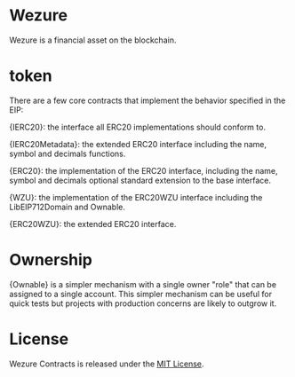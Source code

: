 # Wezure
Wezure is a financial asset on the blockchain.

# token
There are a few core contracts that implement the behavior specified in the EIP:

{IERC20}: the interface all ERC20 implementations should conform to.

{IERC20Metadata}: the extended ERC20 interface including the name, symbol and decimals functions.

{ERC20}: the implementation of the ERC20 interface, including the name, symbol and decimals optional standard extension to the base interface.

{WZU}: the implementation of the ERC20WZU interface including the LibEIP712Domain and Ownable.

{ERC20WZU}: the extended ERC20 interface.

# Ownership
{Ownable} is a simpler mechanism with a single owner "role" that can be assigned to a single account. This simpler mechanism can be useful for quick tests but projects with production concerns are likely to outgrow it.

# License
Wezure Contracts is released under the [MIT License](https://github.com/wezure/wzu/blob/main/LICENSE/).
